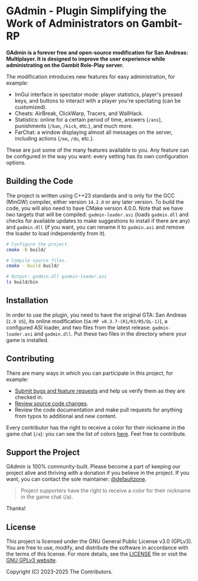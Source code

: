 # GAdmin - Plugin Simplifying the Work of Administrators on Gambit-RP

**GAdmin is a forever free and open-source modification for San Andreas: Multiplayer.
It is designed to improve the user experience while administrating on the Gambit Role-Play server.**

The modification introduces new features for easy administration, for example:

- ImGui interface in spectator mode: player statistics, player's pressed keys, and buttons to interact
  with a player you're spectating (can be customized).
- Cheats: AirBreak, ClickWarp, Tracers, and WallHack.
- Statistics: online for a certain period of time, answers (`/ans`), punishments (`/ban`, `/kick`, etc.),
  and much more.
- FarChat: a window displaying almost all messages on the server, including actions (`/me`, `/do`, etc.).

These are just some of the many features available to you. Any feature can be configured in the way
you want: every setting has its own configuration options.

## Building the Code

The project is written using C++23 standards and is only for the GCC (MinGW) compiler, either version
`14.2.0` or any later version. To build the code, you will also need to have CMake version 4.0.0. Note
that we have two targets that will be compiled: `gadmin-loader.asi` (loads `gadmin.dll` and checks for
available updates to make suggestions to install if there are any) and `gadmin.dll` (if you want, you can
rename it to `gadmin.asi` and remove the loader to load independently from it).

```bash
# Configure the project.
cmake -B build/

# Compile source files.
cmake --build build/

# Output: gadmin.dll gadmin-loader.asi
ls build/bin
```

## Installation

In order to use the plugin, you need to have the original GTA: San Andreas (`1.0 US`), its online
modification (`SA:MP v0.3.7-(R1/R3/R5/DL-1)`), a configured ASI loader, and two files from the latest release:
`gadmin-loader.asi` and `gadmin.dll`. Put these two files in the directory where your game is installed.

## Contributing

There are many ways in which you can participate in this project, for example:

- [Submit bugs and feature requests](https://github.com/Vadim-Kamalov/GAdmin/issues) and help us verify them
  as they are checked in.
- [Review source code changes](https://github.com/Vadim-Kamalov/GAdmin/pulls).
- Review the code documentation and make pull requests for anything from typos to additional and new content.

Every contributor has the right to receive a color for their nickname in the game chat (`/a`): you can see the
list of colors [here](https://github.com/Vadim-Kamalov/GAdmin/blob/main/nickname-colors.json). Feel free to
contribute.

## Support the Project

GAdmin is 100% community-built. Please become a part of keeping our project alive and thriving with a donation
if you believe in the project. If you want, you can contact the sole maintainer: [@defaultzone](https://github.com/defaultzone).

> Project supporters have the right to receive a color for their nickname in the game chat (/a).

Thanks!

## License

This project is licensed under the GNU General Public License v3.0 (GPLv3). You are free to use, modify, and
distribute the software in accordance with the terms of this license. For more details, see the
[LICENSE](https://github.com/Vadim-Kamalov/GAdmin/blob/main/LICENSE) file or visit the
[GNU GPLv3 website](https://www.gnu.org/licenses/gpl-3.0.html).

Copyright (C) 2023-2025 The Contributors.
